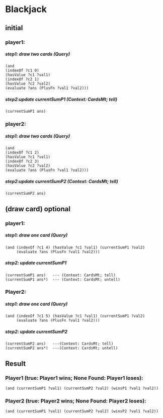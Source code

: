 # Blackjack

## initial
### player1:
##### step1: draw two cards (Query)

```
(and 
(indexOf ?c1 0) 
(hasValue ?c1 ?val1) 
(indexOf ?c2 1)
(hasValue ?c2 ?val2) 
(evaluate ?ans (PlusFn ?val1 ?val2)))
```

##### step2:update currentSumP1 (Context: CardsMt; tell)
```
(currentSumP1 ans)
```

### player2: 
##### step1: draw two cards (Query)

```
(and 
(indexOf ?c1 2) 
(hasValue ?c1 ?val1) 
(indexOf ?c2 3)
(hasValue ?c2 ?val2) 
(evaluate ?ans (PlusFn ?val1 ?val2)))
```

##### step2:update currentSumP2 (Context: CardsMt; tell)
```
(currentSumP2 ans) 
```


## (draw card) optional  
### player1: 
##### step1: draw one card (Query)

```
(and (indexOf ?c1 4) (hasValue ?c1 ?val1) (currentSumP1 ?val2)
     (evaluate ?ans (PlusFn ?val1 ?val2)))
```

##### step2: update currentSumP1
```
(currentSumP1 ans)   --- (Context: CardsMt; tell)
(currentSumP1 ans*)  --- (Context: CardsMt; untell)

```

  
### Player2: 
##### step1: draw one card (Query)
```
(and (indexOf ?c1 5) (hasValue ?c1 ?val1) (currentSumP1 ?val2)
     (evaluate ?ans (PlusFn ?val1 ?val2)))
```

##### step2: update currentSumP2
```
(currentSumP2 ans)   ---(Context: CardsMt; tell)
(currentSumP2 ans*)  ---(Context: CardsMt; untell) 
```

## Result
### Player1 (true: Player1 wins; None Found: Player1 loses):
```
(and (currentSumP1 ?val1) (currentSumP2 ?val2) (winsP1 ?val1 ?val2))
```
### Player2 (true: Player2 wins; None Found: Player2 loses):
```
(and (currentSumP1 ?val1) (currentSumP2 ?val2) (winsP2 ?val1 ?val2))
```


